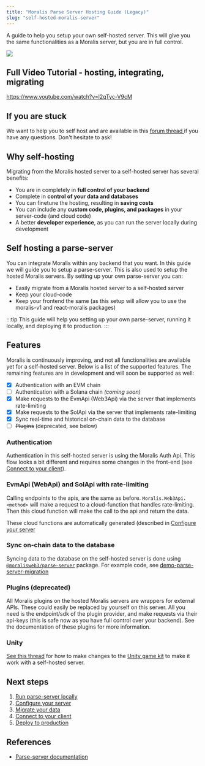 ```yaml
---
title: "Moralis Parse Server Hosting Guide (Legacy)"
slug: "self-hosted-moralis-server"
---
```


A guide to help you setup your own self-hosted server. This will give you the same functionalities as a Moralis server, but you are in full control.

![](/img/content/53a7368-self-hosted-moralis-server-webpage-banner.jpg)

## Full Video Tutorial - hosting, integrating, migrating

https://www.youtube.com/watch?v=l2qTyc-V9cM

## If you are stuck

We want to help you to self host and are available in this [forum thread ](https://forum.moralis.io/t/self-hosting-your-moralis-server/19427/4)if you have any questions. Don't hesitate to ask!

## Why self-hosting

Migrating from the Moralis hosted server to a self-hosted server has several benefits:

- You are in completely in **full control of your backend**
- Complete in **control of your data and databases**
- You can finetune the hosting, resulting in **saving costs**
- You can include any **custom code, plugins, and packages** in your server-code (and cloud code)
- A better **developer experience**, as you can run the server locally during development

## Self hosting a parse-server

You can integrate Moralis within any backend that you want. In this guide we will guide you to setup a parse-server. This is also used to setup the hosted Moralis servers. By setting up your own parse-server you can:

- Easily migrate from a Moralis hosted server to a self-hosted server
- Keep your cloud-code
- Keep your frontend the same (as this setup will allow you to use the moralis-v1 and react-moralis packages)

:::tip
This guide will help you setting up your own parse-server, running it locally, and deploying it to production.
:::

## Features

Moralis is continuously improving, and not all functionalities are available yet for a self-hosted server. Below is a list of the supported features. The remaining features are in development and will soon be supported as well:

- [x] Authentication with an EVM chain
- [ ] Authentication with a Solana chain _(coming soon)_
- [x] Make requests to the EvmApi (Web3Api) via the server that implements rate-limiting
- [x] Make requests to the SolApi via the server that implements rate-limiting
- [x] Sync real-time and historical on-chain data to the database
- [ ] ~~Plugins~~ (deprecated, see below)

### Authentication

Authentication in this self-hosted server is using the Moralis Auth Api. This flow looks a bit different and requires some changes in the front-end (see [Connect to your client](connect-to-your-client)).

### EvmApi (WebApi) and SolApi with rate-limiting

Calling endpoints to the apis, are the same as before. `Moralis.Web3Api.<method>` will make a request to a cloud-function that handles rate-limiting. Then this cloud function will make the call to the api and return the data.

These cloud functions are automatically generated (described in [Configure your server](https://docs.moralis.io/docs/configure-your-server#generate-api-proxy-endpoints)

### Sync on-chain data to the database

Syncing data to the database on the self-hosted server is done using [`@moralisweb3/parse-server`](https://github.com/MoralisWeb3/Moralis-JS-SDK/tree/main/packages/parseServer) package. For example code, see [demo-parse-server-migration](https://docs.moralis.io/docs/nodejs-demo-parse-server-migration)

### Plugins (deprecated)

All Moralis plugins on the hosted Moralis servers are wrappers for external APIs. These could easily be replaced by yourself on this server. All you need is the endpoint/sdk of the plugin provider, and make requests via their api-keys (this is safe now as you have full control over your backend). See the documentation of these plugins for more information.

### Unity

[See this thread](https://forum.moralis.io/t/using-unity-sdk-with-self-hosted-server/20527) for how to make changes to the [Unity game kit](https://github.com/MoralisWeb3/unity-web3-game-kit) to make it work with a self-hosted server.

## Next steps

1. [Run parse-server locally](run-parse-server-locally)
2. [Configure your server](configure-your-server)
3. [Migrate your data](migrate-data)
4. [Connect to your client](connect-to-your-client)
5. [Deploy to production](deploy-to-production)

## References

- [Parse-server documentation](https://docs.parseplatform.org/parse-server/guide)